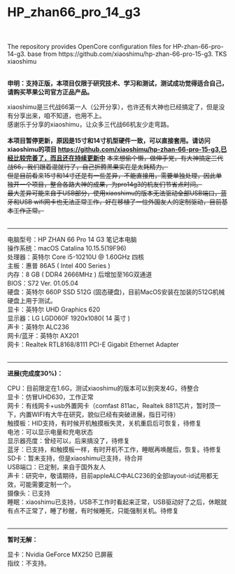 # HP_zhan66_pro_14_g3<br>
<br>
<br>
The repository provides OpenCore configuration files for HP-zhan-66-pro-14-g3. base from https://github.com/xiaoshimu/hp-zhan-66-pro-15-g3. TKS xiaoshimu<br>
<br>

**申明：支持正版，本项目仅限于研究技术、学习和测试，测试成功觉得适合自己，请购买苹果公司官方正品产品。**

xiaoshimu是三代战66第一人（公开分享），也许还有大神也已经搞定了，但是没有分享出来，咱不知道，也用不上。<br>
感谢乐于分享的xiaoshimu，让众多三代战66机友少走弯路。<br>
<br>
**本项目暂停更新，原因是15寸和14寸机型硬件一致，可以直接套用。请访问xiaoshimu的项目 https://github.com/xiaoshimu/hp-zhan-66-pro-15-g3,已经比较完善了，而且还在持续更新中**
~~本来想偷个懒，做伸手党，有大神搞定三代战66，我们跟着混就行了，自己折腾黑果实在是太耗精力。<br>
但是目前看来15寸和14寸还是有一些差异，不能直接用，需要单独处理，因此单独开一个项目，整合各路大神的成果，为pro14g3的机友们节省点时间。<br>
最大差异可能来自于USB部分，使用xiaoshimu的版本无法驱动全部USB端口，蓝牙和USB wifi网卡也无法正常工作，好在移植了一位外国友人的定制驱动，目前基本工作正常。<br>~~
<br>

---

电脑型号：HP ZHAN 66 Pro 14 G3 笔记本电脑<br>
操作系统：macOS Catalina 10.15.5(19F96)<br>
处理器：英特尔 Core i5-10210U @ 1.60GHz 四核<br>
主板：惠普 86A5 ( Intel 400 Series )<br>
内存：8 GB ( DDR4 2666MHz ) 后增加至16G双通道<br>
BIOS：S72 Ver. 01.05.04<br>
硬盘：英特尔 660P SSD 512G (固态硬盘)，目前MacOS安装在加装的512G机械硬盘上用于测试。<br>
显卡：英特尔 UHD Graphics 620<br>
显示器：LG LGD060F 1920x1080( 14 英寸 )<br>
声卡：英特尔 ALC236<br>
网卡/蓝牙：英特尔 AX201<br>
网卡：Realtek RTL8168/8111 PCI-E Gigabit Ethernet Adapter<br>
<br>

---

**进展(完成度30%)：**

CPU：目前限定在1.6G，测试xiaoshimu的版本可以到突发4G，待整合<br>
显卡：仿冒UHD630，工作正常<br>
网卡：有线网卡+usb外置网卡（comfast 811ac，Realtek 8811芯片，暂时顶一下，内置WIFI有大牛在研究，貌似已经有突破进展，指日可待）<br>
触摸板：HID支持，有时候开机触摸板失灵，关机重启后可恢复，待修复<br>
电池：可以显示电量和充电状态<br>
显示器亮度：曾经可以，后来搞没了，待修复<br>
蓝牙：已支持，和触摸板一样，有时开机不工作，睡眠再唤醒后，恢复。待修复<br>
SD卡：暂未支持，但是xiaoshimu已支持，待合并<br>
USB端口：已定制，来自于国外友人<br>
声卡：研究中，敬请期待，目前appleALC中ALC236的全部layout-id试用都无效，可能需要定制一个。<br>
摄像头：已支持<br>
睡眠：xiaoshimu已支持，USB不工作时看起来正常，USB驱动好了之后，休眠就有点不正常了，睡了秒醒，有时候睡死，只能强制关机。待修复<br>
<br>

---

**暂时无解：**

显卡：Nvidia GeForce MX250 已屏蔽<br>
指纹：不支持。 <br>
<br>
